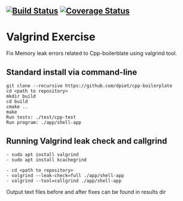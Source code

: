 [![Build Status](https://travis-ci.org/rajesh1996/valgrind_exercise.svg?branch=valgrind_exercise)](https://travis-ci.org/rajesh1996/valgrind_exercise)
[![Coverage Status](https://coveralls.io/repos/github/rajesh1996/valgrind_exercise/badge.svg?branch=valgrind_exercise)](https://coveralls.io/github/rajesh1996/valgrind_exercise?branch=valgrind_exercise)
---
# Valgrind Exercise

Fix Memory leak errors related to Cpp-boilerblate using valgrind tool.

## Standard install via command-line
```
git clone --recursive https://github.com/dpiet/cpp-boilerplate
cd <path to repository>
mkdir build
cd build
cmake ..
make
Run tests: ./test/cpp-test
Run program: ./app/shell-app
```
## Running Valgrind leak check and callgrind
```
- sudo apt install valgrind
- sudo apt install kcachegrind

- cd <path to repository>
- valgrind --leak-check=full ./app/shell-app 
- valgrind --tool=callgrind ./app/shell-app
```
Output text files before and after fixes can be found in results dir
